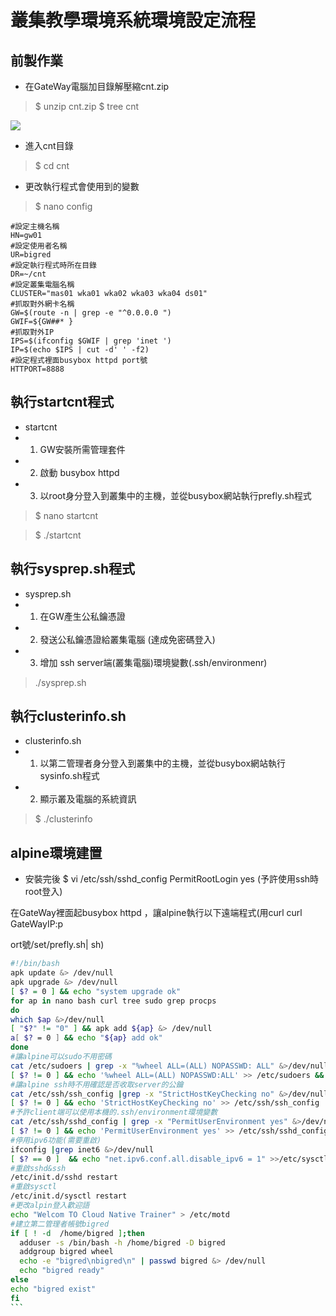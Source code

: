 # 叢集教學環境系統環境設定流程
## 前製作業
- 在GateWay電腦加目錄解壓縮cnt.zip

>$ unzip cnt.zip
> $ tree cnt

![](https://i.imgur.com/AYAqtZ5.png )
- 進入cnt目錄
> $ cd cnt 
- 更改執行程式會使用到的變數
> $ nano config
```
#設定主機名稱
HN=gw01
#設定使用者名稱
UR=bigred
#設定執行程式時所在目錄
DR=~/cnt
#設定叢集電腦名稱
CLUSTER="mas01 wka01 wka02 wka03 wka04 ds01"
#抓取對外網卡名稱
GW=$(route -n | grep -e "^0.0.0.0 ")
GWIF=${GW##* }
#抓取對外IP
IPS=$(ifconfig $GWIF | grep 'inet ')
IP=$(echo $IPS | cut -d' ' -f2)
#設定程式裡面busybox httpd port號
HTTPORT=8888
```
## 執行startcnt程式
- startcnt 
- 1. GW安裝所需管理套件
- 2. 啟動 busybox httpd 
- 3. 以root身分登入到叢集中的主機，並從busybox網站執行prefly.sh程式
> $ nano startcnt

> $ ./startcnt
## 執行sysprep.sh程式
- sysprep.sh
- 1. 在GW產生公私鑰憑證
- 2. 發送公私鑰憑證給叢集電腦 (達成免密碼登入)
- 3. 增加 ssh server端(叢集電腦)環境變數(.ssh/environmenr)
> ./sysprep.sh
## 執行clusterinfo.sh
- clusterinfo.sh
- 1. 以第二管理者身分登入到叢集中的主機，並從busybox網站執行sysinfo.sh程式
- 2. 顯示叢及電腦的系統資訊
> $ ./clusterinfo
## alpine環境建置

- 安裝完後
$ vi /etc/ssh/sshd_config 
PermitRootLogin yes (予許使用ssh時root登入)

在GateWay裡面起busybox httpd ，讓alpine執行以下遠端程式(用curl curl GateWayIP:p

ort號/set/prefly.sh| sh)
````bash
#!/bin/bash
apk update &> /dev/null
apk upgrade &> /dev/null
[ $? = 0 ] && echo "system upgrade ok"
for ap in nano bash curl tree sudo grep procps
do
which $ap &>/dev/null
[ "$?" != "0" ] && apk add ${ap} &> /dev/null
a[ $? = 0 ] && echo "${ap} add ok"
done
#讓alpine可以sudo不用密碼
cat /etc/sudoers | grep -x "%wheel ALL=(ALL) NOPASSWD: ALL" &>/dev/null
[ $? != 0 ] && echo '%wheel ALL=(ALL) NOPASSWD:ALL' >> /etc/sudoers && echo "sudo Nopasswd OK"
#讓alpine ssh時不用確認是否收取server的公鑰
cat /etc/ssh/ssh_config |grep -x "StrictHostKeyChecking no" &>/dev/null
[ $? != 0 ] && echo 'StrictHostKeyChecking no' >> /etc/ssh/ssh_config
#予許client端可以使用本機的.ssh/environment環境變數
cat /etc/ssh/sshd_config | grep -x "PermitUserEnvironment yes" &>/dev/null
[ $? != 0 ] && echo 'PermitUserEnvironment yes' >> /etc/ssh/sshd_config
#停用ipv6功能(需要重啟)
ifconfig |grep inet6 &>/dev/null
[ $? == 0 ]  && echo "net.ipv6.conf.all.disable_ipv6 = 1" >>/etc/sysctl.conf && echo "ivp6 stop ok"
#重啟sshd&ssh
/etc/init.d/sshd restart
#重啟sysctl
/etc/init.d/sysctl restart
#更改alpin登入歡迎語
echo "Welcom TO Cloud Native Trainer" > /etc/motd
#建立第二管理者帳號bigred
if [ ! -d  /home/bigred ];then
  adduser -s /bin/bash -h /home/bigred -D bigred
  addgroup bigred wheel
  echo -e "bigred\nbigred\n" | passwd bigred &> /dev/null
  echo "bigred ready"
else
echo "bigred exist"
fi
```
